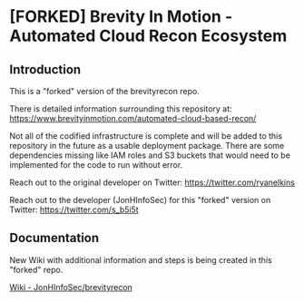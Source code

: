 # [FORKED] Brevity In Motion - Automated Cloud Recon Ecosystem

## Introduction
This is a "forked" version of the brevityrecon repo.

There is detailed information surrounding this repository at: https://www.brevityinmotion.com/automated-cloud-based-recon/

Not all of the codified infrastructure is complete and will be added to this repository in the future as a usable deployment package. There are some dependencies missing like IAM roles and S3 buckets that would need to be implemented for the code to run without error. 

Reach out to the original developer on Twitter: 
https://twitter.com/ryanelkins

Reach out to the developer (JonHInfoSec) for this "forked" version on Twitter:
https://twitter.com/s_b5i5t

## Documentation
New Wiki with additional information and steps is being created in this "forked" repo.

[Wiki - JonHInfoSec/brevityrecon](https://github.com/JonHInfoSec/brevityrecon/wiki)
